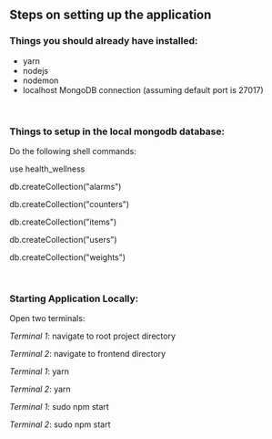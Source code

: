 <h2>Steps on setting up the application</h2>

<h3>Things you should already have installed:</h3>
<ul>
    <li>yarn</li>
    <li>nodejs</li>
    <li>nodemon</li>
    <li>localhost MongoDB connection (assuming default port is 27017)</li>
</ul>

</br>

<h3>Things to setup in the local mongodb database:</h3>

Do the following shell commands:</br>


use health_wellness</br>

db.createCollection("alarms")</br>

db.createCollection("counters")</br>

db.createCollection("items")</br>

db.createCollection("users")</br>

db.createCollection("weights")</br>


</br>

<h3>Starting Application Locally:</h3>

<please note> Open two terminals:</br>

<i>Terminal 1</i>: navigate to root project directory</br>

<i>Terminal 2</i>: navigate to frontend directory</br>


<i>Terminal 1</i>: yarn</br>

<i>Terminal 2</i>: yarn</br>

<i>Terminal 1</i>: sudo npm start</br>

<i>Terminal 2</i>: sudo npm start</br>
